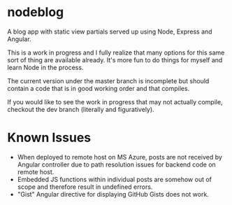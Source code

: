# nodeblog
A blog app with static view partials served up using Node, Express and Angular.

This is a work in progress and I fully realize that many options for this same sort of thing are available already. It's more fun to do things for myself and learn Node in the process.

The current version under the master branch is incomplete but should contain a code that is in good working order and that compiles.

If you would like to see the work in progress that may not actually compile, checkout the dev branch (literally and figuratively).

# Known Issues
- When deployed to remote host on MS Azure, posts are not received by Angular controller due to path resolution issues for backend code on remote host.
- Embedded JS functions within individual posts are somehow out of scope and therefore result in undefined errors.
- "Gist" Angular directive for displaying GitHub Gists does not work.
